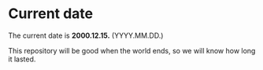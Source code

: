 # Current date

The current date is **2000.12.15.** (YYYY.MM.DD.)

This repository will be good when the world ends, so we will know how long it lasted.